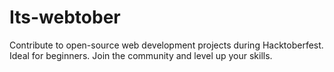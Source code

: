 # Its-webtober
Contribute to open-source web development projects during Hacktoberfest. Ideal for beginners. Join the community and level up your skills.
